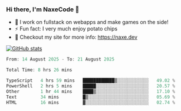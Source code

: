 ### Hi there, I'm NaxeCode 👋
- 🔭 I work on fullstack on webapps and make games on the side!
- ⚡ Fun fact: I very much enjoy potato chips
- 🔋 Checkout my site for more info: https://naxe.dev

[![GitHub stats](https://github-readme-stats.vercel.app/api?username=naxecode&theme=onedark)](https://naxe.dev)

<!--START_SECTION:waka-->

```csharp
From: 14 August 2025 - To: 21 August 2025

Total Time: 8 hrs 26 mins

TypeScript   4 hrs 59 mins   ████████████▒░░░░░░░░░░░░   49.02 %
PowerShell   2 hrs 5 mins    █████░░░░░░░░░░░░░░░░░░░░   20.57 %
Other        1 hr 44 mins    ████▒░░░░░░░░░░░░░░░░░░░░   17.10 %
Text         34 mins         █▒░░░░░░░░░░░░░░░░░░░░░░░   05.69 %
HTML         16 mins         ▓░░░░░░░░░░░░░░░░░░░░░░░░   02.74 %
```

<!--END_SECTION:waka-->



<!--
**NaxeCode/NaxeCode** is a ✨ _special_ ✨ repository because its `README.md` (this file) appears on your GitHub profile.

Here are some ideas to get you started:

- 🔭 I’m currently working on Web apps for indie games!
- 🌱 I’m currently mastering C#
- 👯 I’m looking to collaborate on ...
- 🤔 I’m looking for help with ...
- 💬 Ask me about ...
- 📫 How to reach me: ...
- 😄 Pronouns: ...
- ⚡ Fun fact: I love chips
-->
